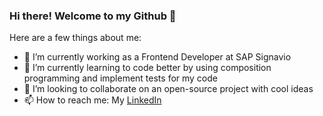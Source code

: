 ### Hi there! Welcome to my Github 👋

Here are a few things about me:

- 🔭 I’m currently working as a Frontend Developer at SAP Signavio 
- 🌱 I’m currently learning to code better by using composition programming and implement tests for my code
- 👯 I’m looking to collaborate on an open-source project with cool ideas
- 📫 How to reach me: My [LinkedIn](https://www.linkedin.com/in/rima-augustine/)
